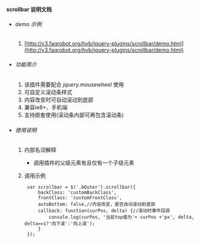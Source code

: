 #### scrollbar 说明文档

* ###### demo 示例
	1. [http://v3.faqrobot.org/hvb/jquery-plugins/scrollbar/demo.html](http://v3.faqrobot.org/hvb/jquery-plugins/scrollbar/demo.html)

* ###### 功能简介
	1. 该插件需要配合 *jquery.mousewheel* 使用
	2. 可自定义滚动条样式
	3. 内容改变时可自动滚动到底部
	4. 兼容ie8+、手机端
	5. 支持嵌套使用(滚动条内部可再包含滚动条)
    	
* ###### 使用说明
	1. 内部名词解释
		* 调用插件的父级元素有且仅有一个子级元素
	2. 调用示例  

			var scrollbar = $('.bOuter').scrollbar({  
			    backClass: 'customBackClass',
			    frontClass: 'customFrontClass',
			    autoBottom: false,//内容改变，是否自动滚动到底部
			    callback: function(curPos, delta) {//滚动时事件回调
			        console.log(curPos, '当前top值为'+ curPos +'px', delta, delta==1?'向下滚':'向上滚');
			    }
			});
